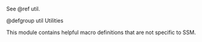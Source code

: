 See @ref util.

@defgroup util Utilities

This module contains helpful macro definitions that are not specific to SSM.
